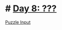 # # [Day 8: ???](https://adventofcode.com/2021/day/8)

[Puzzle Input](https://adventofcode.com/2021/day/8/input)
